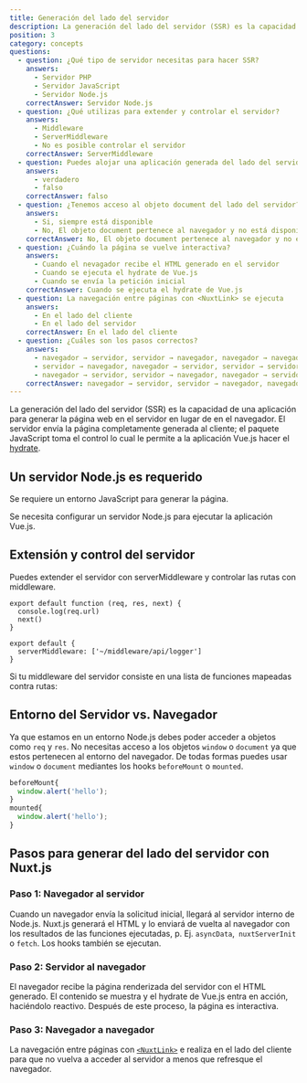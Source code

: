 ```yaml
---
title: Generación del lado del servidor
description: La generación del lado del servidor (SSR) es la capacidad de una aplicación para generar la página web en el servidor en lugar de en el navegador.
position: 3
category: concepts
questions:
  - question: ¿Qué tipo de servidor necesitas para hacer SSR?
    answers:
      - Servidor PHP
      - Servidor JavaScript
      - Servidor Node.js
    correctAnswer: Servidor Node.js
  - question: ¿Qué utilizas para extender y controlar el servidor?
    answers:
      - Middleware
      - ServerMiddleware
      - No es posible controlar el servidor
    correctAnswer: ServerMiddleware
  - question: Puedes alojar una aplicación generada del lado del servidor en un proveedor de alojamiento serverless
    answers:
      - verdadero
      - falso
    correctAnswer: falso
  - question: ¿Tenemos acceso al objeto document del lado del servidor?
    answers:
      - Si, siempre está disponible
      - No, El objeto document pertenece al navegador y no está disponible en el servidor
    correctAnswer: No, El objeto document pertenece al navegador y no está disponible en el servidor
  - question: ¿Cuándo la página se vuelve interactiva?
    answers:
      - Cuando el nevagador recibe el HTML generado en el servidor
      - Cuando se ejecuta el hydrate de Vue.js
      - Cuando se envía la petición inicial
    correctAnswer: Cuando se ejecuta el hydrate de Vue.js
  - question: La navegación entre páginas con <NuxtLink> se ejecuta
    answers:
      - En el lado del cliente
      - En el lado del servidor
    correctAnswer: En el lado del cliente
  - question: ¿Cuáles son los pasos correctos?
    answers:
      - navegador → servidor, servidor → navegador, navegador → navegador
      - servidor → navegador, navegador → servidor, servidor → servidor
      - navegador → servidor, servidor → navegador, navegador → servidor
    correctAnswer: navegador → servidor, servidor → navegador, navegador → navegador
---
```


La generación del lado del servidor (SSR) es la capacidad de una aplicación para generar la página web en el servidor en lugar de en el navegador. El servidor envía la página completamente generada al cliente; el paquete JavaScript toma el control lo cual le permite a la aplicación Vue.js hacer el [hydrate](https://ssr.vuejs.org/guide/hydration.html).

## Un servidor Node.js es requerido

Se requiere un entorno JavaScript para generar la página.

Se necesita configurar un servidor Node.js para ejecutar la aplicación Vue.js.

## Extensión y control del servidor

Puedes extender el servidor con serverMiddleware y controlar las rutas con middleware.

```js{}[middleware/api/logger.js]
export default function (req, res, next) {
  console.log(req.url)
  next()
}
```

```js{}[nuxt.config.js]
export default {
  serverMiddleware: ['~/middleware/api/logger']
}
```

Si tu middleware del servidor consiste en una lista de funciones mapeadas contra rutas:

## Entorno del Servidor vs. Navegador

Ya que estamos en un entorno Node.js debes poder acceder a objetos como `req` y `res`. No necesitas acceso a los objetos `window` o `document` ya que estos pertenecen al entorno del navegador. De todas formas puedes usar `window` o `document` mediantes los hooks `beforeMount` o `mounted`.

```js
beforeMount{
  window.alert('hello');
}
mounted{
  window.alert('hello');
}
```

## Pasos para generar del lado del servidor con Nuxt.js

### Paso 1: Navegador al servidor

Cuando un navegador envía la solicitud inicial, llegará al servidor interno de Node.js. Nuxt.js generará el HTML y lo enviará de vuelta al navegador con los resultados de las funciones ejecutadas, p. Ej. `asyncData`,` nuxtServerInit` o `fetch`. Los hooks también se ejecutan.

### Paso 2: Servidor al navegador

El navegador recibe la página renderizada del servidor con el HTML generado. El contenido se muestra y el hydrate de Vue.js entra en acción, haciéndolo reactivo. Después de este proceso, la página es interactiva.

### Paso 3: Navegador a navegador

La navegación entre páginas con [`<NuxtLink>`](/docs/2.x/features/nuxt-components#the-nuxtlink-component) e realiza en el lado del cliente para que no vuelva a acceder al servidor a menos que refresque el navegador.

<quiz :questions="questions"></quiz>
